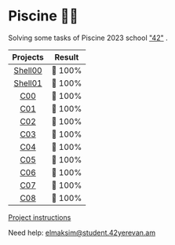 # Piscine :swimming_woman:
Solving some tasks of Piscine 2023 school ["42"](https://www.42.fr) .

Projects | Result |  
:-----------: | :-----------:
[Shell00](https://github.com/AGolz/Piscine/tree/main/Shell00) | :dart: 100%
[Shell01](https://github.com/AGolz/Piscine/tree/main/Shell01) | :dart: 100% 
[C00](https://github.com/AGolz/Piscine/tree/main/C00) | :dart: 100% 
[C01](https://github.com/AGolz/Piscine/tree/main/C01) | :dart: 100% 
[C02](https://github.com/AGolz/Piscine/tree/main/C02) | :dart: 100%	
[C03](https://github.com/AGolz/Piscine/tree/main/C03) | :dart: 100%
[C04](https://github.com/AGolz/Piscine/tree/main/C04) | :dart: 100%
[C05](https://github.com/AGolz/Piscine/tree/main/C05) | :dart: 100%
[C06](https://github.com/AGolz/Piscine/tree/main/C06) | :dart: 100%
[C07](https://github.com/AGolz/Piscine/tree/main/C07) | :dart: 100%
[C08](https://github.com/AGolz/Piscine/tree/main/C08) | :dart: 100%

[Project instructions](https://github.com/AGolz/Piscine/files/13402363/en.subject.pdf)

Need help: elmaksim@student.42yerevan.am
